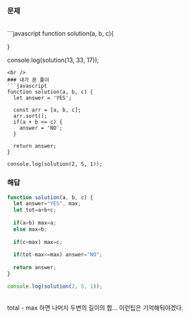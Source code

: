### 문제
<br />
```javascript
function solution(a, b, c){
  
}

console.log(solution(13, 33, 17));
```
<br />
### 내가 푼 풀이
```javascript
function solution(a, b, c) {
  let answer = 'YES';
  
  const arr = [a, b, c];
  arr.sort();
  if(a + b <= c) {
    answer = 'NO';
  }
  
  return answer;
}

console.log(solution(2, 5, 1));
```
### 해답
```javascript
function solution(a, b, c) {
  let answer="YES", max;
  let tot=a+b+c;
  
  if(a>b) max=a;
  else max=b;
  
  if(c>max) max=c;
  
  if(tot-max<=max) answer="NO"; 
  
  return answer;
}

console.log(solution(2, 5, 1));
```
<br />
total - max 하면 나머지 두변의 길이의 합... 이런팁은 기억해둬야겠다.